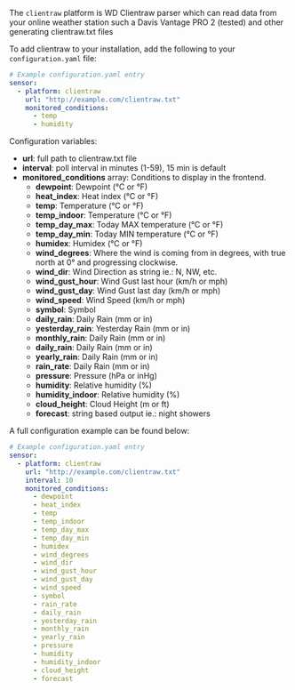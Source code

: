 The `clientraw` platform is WD Clientraw parser which can read data from your online weather station such a Davis Vantage PRO 2 (tested) and other generating clientraw.txt files

To add clientraw to your installation, add the following to your `configuration.yaml` file:

```yaml
# Example configuration.yaml entry
sensor:
  - platform: clientraw
    url: "http://example.com/clientraw.txt"
    monitored_conditions:
      - temp
      - humidity
```

Configuration variables:

- **url**: full path to clientraw.txt file
- **interval**: poll interval in minutes (1-59), 15 min is default
- **monitored_conditions** array: Conditions to display in the frontend.
  - **dewpoint**: Dewpoint (°C or °F)
  - **heat_index**: Heat index (°C or °F)
  - **temp**: Temperature (°C or °F)
  - **temp_indoor**: Temperature (°C or °F)
  - **temp_day_max**: Today MAX temperature (°C or °F)
  - **temp_day_min**: Today MIN temperature (°C or °F)
  - **humidex**: Humidex (°C or °F)
  - **wind_degrees**: Where the wind is coming from in degrees, with true north at 0° and progressing clockwise.
  - **wind_dir**: Wind Direction as string ie.: N, NW, etc.
  - **wind_gust_hour**: Wind Gust last hour (km/h or mph)
  - **wind_gust_day**: Wind Gust last day (km/h or mph)
  - **wind_speed**: Wind Speed (km/h or mph)
  - **symbol**: Symbol
  - **daily_rain**: Daily Rain (mm or in)
  - **yesterday_rain**: Yesterday Rain (mm or in)
  - **monthly_rain**: Daily Rain (mm or in)
  - **daily_rain**: Daily Rain (mm or in)
  - **yearly_rain**: Daily Rain (mm or in)
  - **rain_rate**: Daily Rain (mm or in)
  - **pressure**: Pressure (hPa or inHg)
  - **humidity**: Relative humidity (%)
  - **humidity_indoor**: Relative humidity (%)
  - **cloud_height**: Cloud Height (m or ft)
  - **forecast**: string based output ie.: night showers

A full configuration example can be found below:

```yaml
# Example configuration.yaml entry
sensor:
  - platform: clientraw
    url: "http://example.com/clientraw.txt"
    interval: 10
    monitored_conditions:
      - dewpoint
      - heat_index
      - temp
      - temp_indoor
      - temp_day_max
      - temp_day_min
      - humidex
      - wind_degrees
      - wind_dir
      - wind_gust_hour
      - wind_gust_day
      - wind_speed
      - symbol
      - rain_rate
      - daily_rain
      - yesterday_rain
      - monthly_rain
      - yearly_rain
      - pressure
      - humidity
      - humidity_indoor
      - cloud_height
      - forecast
```
